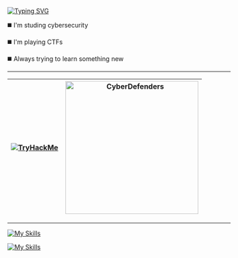 [![Typing SVG](https://readme-typing-svg.herokuapp.com?font=Agave&size=24&pause=750&color=7fff00&random=false&width=435&lines=Welcome;Check+out+my+repositories;Projects%2C+notes%2C+walkthroughs)](https://git.io/typing-svg)

◼️ I'm studing cybersecurity

◼️ I'm playing CTFs

◼️ Always trying to learn something new

------
<!---
https://github-readme-stats.vercel.app/api?username=barszczyk0&theme=chartreuse-dark&hide=prs,issues&show_icons=true&bg_color=010409&icon_color=7fff00
-->

| [<img src="https://tryhackme-badges.s3.amazonaws.com/Barszczyk.png" alt="TryHackMe">](https://tryhackme.com/p/Barszczyk) | [<img width="300" src="https://cyberdefenders-storage.s3.me-central-1.amazonaws.com/profile-badges/Barszczyk.png" alt="CyberDefenders">](https://cyberdefenders.org/p/Barszczyk) |
| :----------------: | :------: | 

------


[![My Skills](https://skillicons.dev/icons?i=bash,python,java,cpp,js)](https://skillicons.dev)

[![My Skills](https://skillicons.dev/icons?i=linux,arch,vim,neovim)](https://skillicons.dev)
